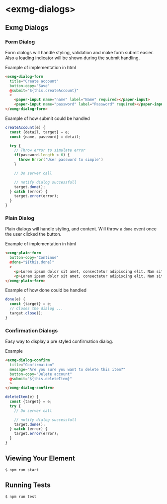 # \<exmg-dialogs\>

## Exmg Dialogs

### Form Dialog
Form dialogs will handle styling, validation and make form submit easier. Also a loading indicator will be shown during the submit handling.

Example of implementation in html
```html
<exmg-dialog-form
  title="Create account"
  button-copy="Save"
  @submit="${this.createAccount}"
  >
    <paper-input name="name" label="Name" required></paper-input>
    <paper-input name="password" label="Password" required></paper-input>
</exmg-dialog-form>
```

Example of how submit could be handled
```js
createAccount(e) {
  const {detail, target} = e;
  const {name, password} = detail;

  try {
    // Throw error to simulate error
    if(password.length < 6) {
      throw Error('User password to simple')
    }

    // Do server call

    // notify dialog successfull
    target.done();
  } catch (error) {
    target.error(error);
  }
}
```

### Plain Dialog
Plain dialogs will handle styling, and content. Will throw a `done` event once the user clicked the button.

Example of implementation in html
```html
<exmg-plain-form
  button-copy="Continue"
  @done="${this.done}"
  >
    <p>Lorem ipsum dolor sit amet, consectetur adipiscing elit. Nam sit amet pharetra turpis. Nullam tincidunt aliquet condimentum.</p>
    <p>Lorem ipsum dolor sit amet, consectetur adipiscing elit. Nam sit amet pharetra turpis. Nullam tincidunt aliquet condimentum.</p>
</exmg-plain-form>
```

Example of how done could be handled
```js
done(e) {
  const {target} = e;
  // Closes the dialog ...
  target.close();
}
```

### Confirmation Dialogs
Easy way to display a pre styled confirmation dialog.

Example 
```html
<exmg-dialog-confirm
  title="Confirmation"
  message="Are you sure you want to delete this item?"
  button-copy="Delete account"
  @submit="${this.deleteItem}"
  >
</exmg-dialog-confirm>
```

```js
deleteItem(e) {
  const {target} = e;
  try {
    // Do server call

    // notify dialog successfull
    target.done();
  } catch (error) {
    target.error(error);
  }
}
```

## Viewing Your Element

```
$ npm run start
```

## Running Tests

```
$ npm run test
```
